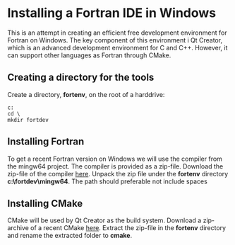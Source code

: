 # Installing a Fortran IDE in Windows

This is an attempt in creating an efficient free development environment for Fortran on Windows. The key component of this environment i Qt Creator, which is an advanced development environment for C and C++. However, it can support other languages as Fortran through CMake.

## Creating a directory for the tools

Create a directory, **fortenv**, on the root of a harddrive:

    c:
    cd \
    mkdir fortdev

## Installing Fortran

To get a recent Fortran version on Windows we will use the compiler from the mingw64 project. The compiler is provided as a zip-file. Download the zip-file of the compiler [here](https://sourceforge.net/projects/mingw-w64/files/Toolchains%20targetting%20Win64/Personal%20Builds/mingw-builds/6.2.0/threads-win32/seh/x86_64-6.2.0-release-win32-seh-rt_v5-rev1.7z). Unpack the zip file under the **fortenv** directory **c:\fortdev\mingw64**. The path should preferable not include spaces

## Installing CMake

CMake will be used by Qt Creator as the build system. Download a zip-archive of a recent CMake [here](https://cmake.org/files/v3.7/cmake-3.7.1-win64-x64.zip). Extract the zip-file in the **fortenv** directory and rename the extracted folder to **cmake**.


 